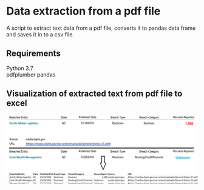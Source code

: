 # Data extraction from a pdf file
A script to extract text data from a pdf file, converts it to pandas data frame and saves it in to a csv file.

## Requirements
  Python 3.7  
  pdfplumber
  pandas
  
## Visualization of extracted text from pdf file to excel
![alt text](readme.jpg)
